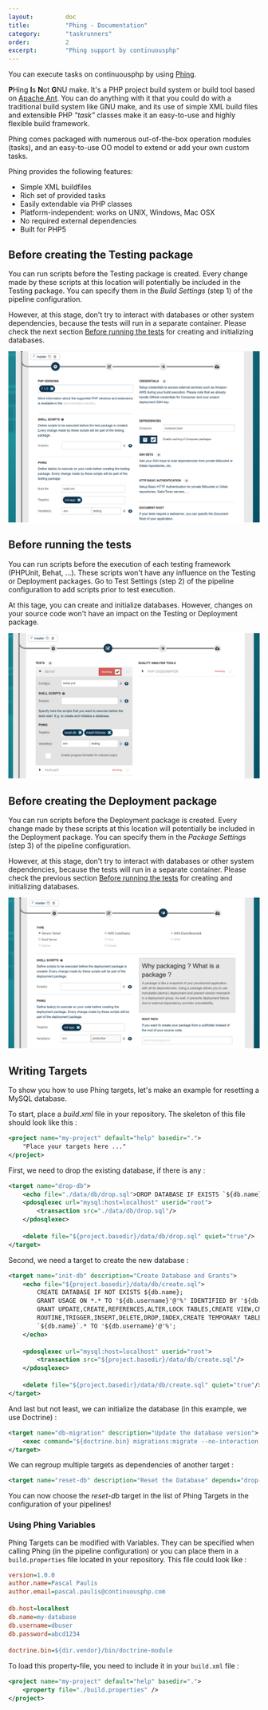 ```yaml
---
layout:         doc
title:          "Phing - Documentation"
category:       "taskrunners"
order:          2
excerpt:        "Phing support by continuousphp"
---
```

You can execute tasks on continuousphp by using [Phing](https://www.phing.info/).

**P**Hing **I**s **N**ot **G**NU make. It's a PHP project build system or build tool based on [​Apache Ant](http://ant.apache.org). You can do anything with it that you could do with a traditional build system like GNU make, and its use of simple XML build files and extensible PHP *"task"* classes make it an easy-to-use and highly flexible build framework.

Phing comes packaged with numerous out-of-the-box operation modules (tasks), and an easy-to-use OO model to extend or add your own custom tasks.

Phing provides the following features:

* Simple XML buildfiles
* Rich set of provided tasks
* Easily extendable via PHP classes
* Platform-independent: works on UNIX, Windows, Mac OSX
* No required external dependencies
* Built for PHP5

## Before creating the Testing package

You can run scripts before the Testing package is created. Every change made by these scripts at this location will potentially
be included in the Testing package. You can specify them in the *Build Settings* (step 1) of the pipeline configuration.

However, at this stage, don't try to interact with databases or other system dependencies, because the tests will run in a
separate container. Please check the next section <a href="#before-running-the-tests">Before running the tests</a> for creating and initializing databases.

![Phing - Testing Package](/assets/doc/taskrunners/phing/phing-testing-package.png)

## Before running the tests

You can run scripts before the execution of each testing framework (PHPUnit, Behat, ...). These scripts won't have any
influence on the Testing or Deployment packages. Go to Test Settings (step 2) of the pipeline configuration to add scripts prior
to test execution.

At this tage, you can create and initialize databases. However, changes on your source code won't have an impact on the Testing
or Deployment package.

![Phing - Before Tests](/assets/doc/taskrunners/phing/phing-before-tests.png)

## Before creating the Deployment package

You can run scripts before the Deployment package is created. Every change made by these scripts at this location will potentially
be included in the Deployment package. You can specify them in the *Package Settings* (step 3) of the pipeline configuration.

However, at this stage, don't try to interact with databases or other system dependencies, because the tests will run in a
separate container. Please check the previous section <a href="#before-running-the-tests">Before running the tests</a> for creating and initializing databases.

![Phing - Deployment Package](/assets/doc/taskrunners/phing/phing-deployment-package.png)

## Writing Targets

To show you how to use Phing targets, let's make an example for resetting a MySQL database.

To start, place a *build.xml* file in your repository. The skeleton of this file should look like this :

```xml
<project name="my-project" default="help" basedir=".">
    "Place your targets here ..."
</project>
```

First, we need to drop the existing database, if there is any :

```xml
<target name="drop-db">
    <echo file="./data/db/drop.sql">DROP DATABASE IF EXISTS `${db.name}`;</echo>
    <pdosqlexec url="mysql:host=localhost" userid="root">
        <transaction src="./data/db/drop.sql"/>
    </pdosqlexec>

    <delete file="${project.basedir}/data/db/drop.sql" quiet="true"/>
</target>
```

Second, we need a target to create the new database :

```xml
<target name="init-db" description="Create Database and Grants">
    <echo file="${project.basedir}/data/db/create.sql">
        CREATE DATABASE IF NOT EXISTS ${db.name};
        GRANT USAGE ON *.* TO '${db.username}'@'%' IDENTIFIED BY '${db.password}';
        GRANT UPDATE,CREATE,REFERENCES,ALTER,LOCK TABLES,CREATE VIEW,CREATE
        ROUTINE,TRIGGER,INSERT,DELETE,DROP,INDEX,CREATE TEMPORARY TABLES,EXECUTE,SHOW VIEW,ALTER ROUTINE,SELECT ON
        `${db.name}`.* TO '${db.username}'@'%';
    </echo>

    <pdosqlexec url="mysql:host=localhost" userid="root">
        <transaction src="${project.basedir}/data/db/create.sql"/>
    </pdosqlexec>

    <delete file="${project.basedir}/data/db/create.sql" quiet="true"/>
</target>
```

And last but not least, we can initialize the database (in this example, we use Doctrine) :

```xml
<target name="db-migration" description="Update the database version">
    <exec command="${doctrine.bin} migrations:migrate --no-interaction --quiet" passthru="true"/>
</target>
```

We can regroup multiple targets as dependencies of another target :

```xml
<target name="reset-db" description="Reset the Database" depends="drop-db, init-db, db-migration"/>
```

You can now choose the *reset-db* target in the list of Phing Targets in the configuration of your pipelines!

### Using Phing Variables

Phing Targets can be modified with Variables. They can be specified when calling Phing (in the pipeline configuration)
or you can place them in a `build.properties` file located in your repository. This file could look like :

```ini
version=1.0.0
author.name=Pascal Paulis
author.email=pascal.paulis@continuousphp.com

db.host=localhost
db.name=my-database
db.username=dbuser
db.password=abcd1234

doctrine.bin=${dir.vendor}/bin/doctrine-module
```

To load this property-file, you need to include it in your `build.xml` file :

```xml
<project name="my-project" default="help" basedir=".">
    <property file="./build.properties" />
</project>
```